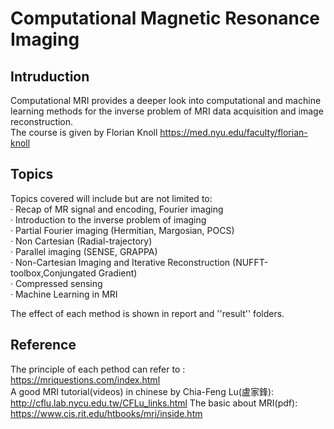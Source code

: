 Computational Magnetic Resonance Imaging
===
Intruduction
---
Computational MRI provides a deeper look into computational and machine learning methods 
for the inverse problem of MRI data acquisition and image reconstruction.  
The course is given by Florian Knoll https://med.nyu.edu/faculty/florian-knoll

Topics
---
Topics covered will include but are not limited to:  
· Recap of MR signal and encoding, Fourier imaging  
· Introduction to the inverse problem of imaging  
· Partial Fourier imaging (Hermitian, Margosian, POCS)  
· Non Cartesian (Radial-trajectory)  
· Parallel imaging (SENSE, GRAPPA)  
· Non-Cartesian Imaging and Iterative Reconstruction (NUFFT-toolbox,Conjungated Gradient)  
· Compressed sensing  
· Machine Learning in MRI

The effect of each method is shown in report and ''result'' folders.

Reference
---
The principle of each pethod can refer to : https://mriquestions.com/index.html  
A good MRI tutorial(videos) in chinese by Chia-Feng Lu(盧家鋒): http://cflu.lab.nycu.edu.tw/CFLu_links.html 
The basic about MRI(pdf): https://www.cis.rit.edu/htbooks/mri/inside.htm
